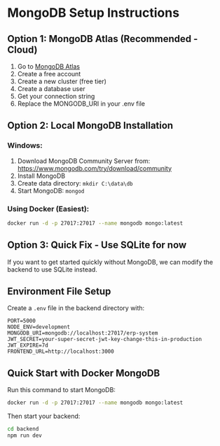 # MongoDB Setup Instructions

## Option 1: MongoDB Atlas (Recommended - Cloud)

1. Go to [MongoDB Atlas](https://www.mongodb.com/atlas)
2. Create a free account
3. Create a new cluster (free tier)
4. Create a database user
5. Get your connection string
6. Replace the MONGODB_URI in your .env file

## Option 2: Local MongoDB Installation

### Windows:
1. Download MongoDB Community Server from: https://www.mongodb.com/try/download/community
2. Install MongoDB
3. Create data directory: `mkdir C:\data\db`
4. Start MongoDB: `mongod`

### Using Docker (Easiest):
```bash
docker run -d -p 27017:27017 --name mongodb mongo:latest
```

## Option 3: Quick Fix - Use SQLite for now

If you want to get started quickly without MongoDB, we can modify the backend to use SQLite instead.

## Environment File Setup

Create a `.env` file in the backend directory with:

```env
PORT=5000
NODE_ENV=development
MONGODB_URI=mongodb://localhost:27017/erp-system
JWT_SECRET=your-super-secret-jwt-key-change-this-in-production
JWT_EXPIRE=7d
FRONTEND_URL=http://localhost:3000
```

## Quick Start with Docker MongoDB

Run this command to start MongoDB:
```bash
docker run -d -p 27017:27017 --name mongodb mongo:latest
```

Then start your backend:
```bash
cd backend
npm run dev
``` 